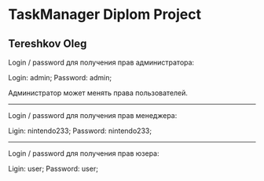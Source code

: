 # TaskManager Diplom Project

Tereshkov Oleg 
----------------------------------

Login / password для получения прав администратора:

Login: admin;
Password: admin;

Администратор может менять права пользователей.

----------------------------------

Login / password для получения прав менеджера:

Ligin: nintendo233;
Password: nintendo233;

----------------------------------

Login / password для получения прав юзера:

Ligin: user;
Password: user;
